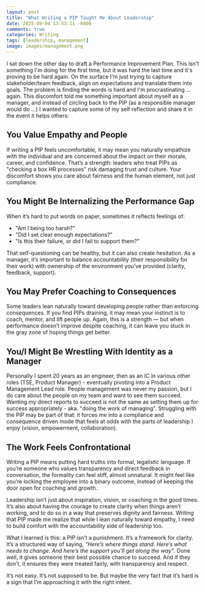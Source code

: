 ```yaml
---
layout: post
title: "What Writing a PIP Taught Me About Leadership"
date: 2025-09-04 13:53:11 -0400
comments: true
categories: Writing
tags: [leadership, management]
image: images/management.png
---
```


I sat down the other day to draft a Performance Improvement Plan. This isn't something I'm doing for the first time, but it was hard the last time and it's proving to be hard again. On the surface I'm just trying to capture stakeholder/team feedback, align on expectations and translate them into goals. The problem is finding the words is hard and I'm procrastinating ... again. This discomfort told me something important about myself as a manager, and instead of circling back to the PIP (as a responsible manager would do ...) I wanted to capture some of my self reflection and share it in the event it helps others:

## You Value Empathy and People

If writing a PIP feels uncomfortable, it may mean you naturally empathize with the individual and are concerned about the impact on their morale, career, and confidence. That’s a strength: leaders who treat PIPs as "checking a box HR processes" risk damaging trust and culture. Your discomfort shows you care about fairness and the human element, not just compliance.

## You Might Be Internalizing the Performance Gap

When it’s hard to put words on paper, sometimes it reflects feelings of:

* "Am I being too harsh?"
* "Did I set clear enough expectations?"
* "Is this their failure, or did I fail to support them?"

That self-questioning can be healthy, but it can also create hesitation. As a manager, it’s important to balance accountability (their responsibility for their work) with ownership of the environment you’ve provided (clarity, feedback, support).

## You May Prefer Coaching to Consequences

Some leaders lean naturally toward developing people rather than enforcing consequences. If you find PIPs draining, it may mean your instinct is to coach, mentor, and lift people up. Again, this is a strength — but when performance doesn’t improve despite coaching, it can leave you stuck in the gray zone of hoping things get better.

## You/I Might Be Wrestling With Identity as a Manager

Personally I spent 20 years as an engineer, then as an IC in various other roles (TSE, Product Manager) - eventually pivoting into a Product Management Lead role. People management was never my passion, but I do care about the people on my team and want to see them succeed. Wanting my direct reports to succeed is not the same as setting them up for success appropriately - aka. "doing the work of managing". Struggling with the PIP may be part of that: it forces me into a compliance and consequence driven mode that feels at odds with the parts of leadership I enjoy (vision, empowerment, collaboration).

## The Work Feels Confrontational

Writing a PIP means putting hard truths into formal, legalistic language. If you’re someone who values transparency and direct feedback in conversation, the formality can feel stiff, almost unnatural. It might feel like you’re locking the employee into a binary outcome, instead of keeping the door open for coaching and growth.

Leadership isn’t just about inspiration, vision, or coaching in the good times. It’s also about having the courage to create clarity when things aren’t working, and to do so in a way that preserves dignity and fairness. Writing that PIP made me realize that while I lean naturally toward empathy, I need to build comfort with the accountability side of leadership too.

What I learned is this: a PIP isn’t a punishment. It’s a framework for clarity. It’s a structured way of saying, _"Here’s where things stand. Here’s what needs to change. And here’s the support you’ll get along the way"_. Done well, it gives someone their best possible chance to succeed. And if they don’t, it ensures they were treated fairly, with transparency and respect.

It’s not easy. It’s not supposed to be. But maybe the very fact that it’s hard is a sign that I’m approaching it with the right intent.